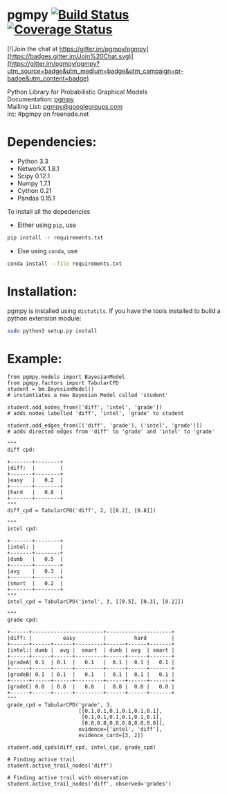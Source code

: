 pgmpy [![Build Status](https://travis-ci.org/pgmpy/pgmpy.png)](https://travis-ci.org/pgmpy/pgmpy) [![Coverage Status](https://coveralls.io/repos/pgmpy/pgmpy/badge.png?branch=dev)](https://coveralls.io/r/pgmpy/pgmpy?branch=dev)
=====

[![Join the chat at https://gitter.im/pgmpy/pgmpy](https://badges.gitter.im/Join%20Chat.svg)](https://gitter.im/pgmpy/pgmpy?utm_source=badge&utm_medium=badge&utm_campaign=pr-badge&utm_content=badge)

Python Library for Probabilistic Graphical Models  
Documentation: [pgmpy](http://pgmpy.org/)  
Mailing List: pgmpy@googlegroups.com  
irc: #pgmpy on freenode.net

Dependencies:
=============
- Python 3.3
- NetworkX 1.8.1
- Scipy 0.12.1
- Numpy 1.7.1
- Cython 0.21
- Pandas 0.15.1

To install all the depedencies 

- Either using <code>pip</code>, use
```bash
pip install -r requirements.txt
```

- Else using `conda`, use
```bash
conda install --file requirements.txt
```

Installation:
=============
pgmpy is installed using `distutils`. If you have the tools installed
to build a python extension module:

```bash
sudo python3 setup.py install
```

Example:
========
```python3
from pgmpy.models import BayesianModel
from pgmpy.factors import TabularCPD
student = bm.BayesianModel()
# instantiates a new Bayesian Model called 'student'

student.add_nodes_from(['diff', 'intel', 'grade'])
# adds nodes labelled 'diff', 'intel', 'grade' to student

student.add_edges_from([('diff', 'grade'), ('intel', 'grade')])
# adds directed edges from 'diff' to 'grade' and 'intel' to 'grade'

"""
diff cpd:

+-------+--------+
|diff:  |        |
+-------+--------+
|easy	|	0.2	 |
+-------+--------+
|hard	|	0.8	 |
+-------+--------+
"""
diff_cpd = TabularCPD('diff', 2, [[0.2], [0.8]])

"""
intel cpd:

+-------+--------+
|intel: |        |
+-------+--------+
|dumb	|	0.5	 |
+-------+--------+
|avg	|	0.3	 |
+-------+--------+
|smart	|	0.2	 |
+-------+--------+
"""
intel_cpd = TabularCPD('intel', 3, [[0.5], [0.3], [0.2]])

"""
grade cpd:

+------+-----------------------+---------------------+
|diff: |          easy         |         hard        |
+------+------+------+---------+------+------+-------+
|intel:| dumb |  avg |  smart  | dumb | avg  | smart |
+------+------+------+---------+------+------+-------+
|gradeA| 0.1  | 0.1  |   0.1   |  0.1 |  0.1 |   0.1 |
+------+------+------+---------+------+------+-------+
|gradeB| 0.1  | 0.1  |   0.1   |  0.1 |  0.1 |   0.1 |
+------+------+------+---------+------+------+-------+
|gradeC| 0.8  | 0.8  |   0.8   |  0.8 |  0.8 |   0.8 |
+------+------+------+---------+------+------+-------+
"""
grade_cpd = TabularCPD('grade', 3,
					   [[0.1,0.1,0.1,0.1,0.1,0.1],
                        [0.1,0.1,0.1,0.1,0.1,0.1], 
                        [0.8,0.8,0.8,0.8,0.8,0.8]],
					   evidence=['intel', 'diff'],
					   evidence_card=[3, 2])

student.add_cpds(diff_cpd, intel_cpd, grade_cpd)

# Finding active trail
student.active_trail_nodes('diff')

# Finding active trail with observation
student.active_trail_nodes('diff', observed='grades')
```



